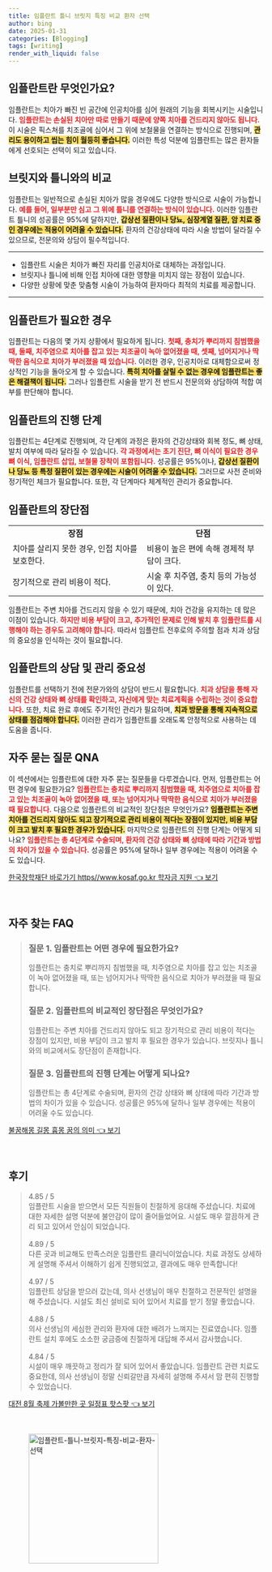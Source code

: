 ```yaml
---
title: 임플란트 틀니 브릿지 특징 비교 환자 선택
author: bing
date: 2025-01-31
categories: [Blogging]
tags: [writing]
render_with_liquid: false
---
```



<h2 id='임플란트_소개'>임플란트란 무엇인가요?</h2>

<p>임플란트는 치아가 빠진 빈 공간에 인공치아를 심어 원래의 기능을 회복시키는 시술입니다. <b><span style="color: #ee2323;">임플란트는 손실된 치아만 따로 만들기 때문에 양쪽 치아를 건드리지 않아도 됩니다.</span></b> 이 시술은 픽스쳐를 치조골에 심어서 그 위에 보철물을 연결하는 방식으로 진행되며, <b><span style="background-color: #ffe066;">관리도 용이하고 씹는 힘이 월등히 좋습니다.</span></b> 이러한 특성 덕분에 임플란트는 많은 환자들에게 선호되는 선택이 되고 있습니다.</p>

<h2 id='브릿지_및_틀니_비교'>브릿지와 틀니와의 비교</h2>

<p>임플란트는 일반적으로 손실된 치아가 많을 경우에도 다양한 방식으로 시술이 가능합니다. <b><span style="color: #ee2323;">예를 들어, 일부분만 심고 그 위에 틀니를 연결하는 방식이 있습니다.</span></b> 이러한 임플란트 틀니의 성공률은 95%에 달하지만, <b><span style="background-color: #ffe066;">갑상선 질환이나 당뇨, 심장계열 질환, 암 치료 중인 경우에는 적용이 어려울 수 있습니다.</span></b> 환자의 건강상태에 따라 시술 방법이 달라질 수 있으므로, 전문의와 상담이 필수적입니다.</p>

<hr />

<ul>
    <li>임플란트 시술은 치아가 빠진 자리를 인공치아로 대체하는 과정입니다.</li>
    <li>브릿지나 틀니에 비해 인접 치아에 대한 영향을 미치지 않는 장점이 있습니다.</li>
    <li>다양한 상황에 맞춘 맞춤형 시술이 가능하여 환자마다 최적의 치료를 제공합니다.</li>
</ul>

<hr />

<h2 id='임플란트_필요성'>임플란트가 필요한 경우</h2>

<p>임플란트는 다음의 몇 가지 상황에서 필요하게 됩니다. <b><span style="color: #ee2323;">첫째, 충치가 뿌리까지 침범했을 때, 둘째, 치주염으로 치아를 잡고 있는 치조골이 녹아 없어졌을 때, 셋째, 넘어지거나 딱딱한 음식으로 치아가 부러졌을 때 있습니다.</span></b> 이러한 경우, 인공치아로 대체함으로써 정상적인 기능을 돌아오게 할 수 있습니다. <b><span style="background-color: #ffe066;">특히 치아를 살릴 수 없는 경우에 임플란트는 좋은 해결책이 됩니다.</span></b> 그러나 임플란트 시술을 받기 전 반드시 전문의와 상담하여 적합 여부를 판단해야 합니다.</p>

<h2 id='임플란트_진행_단계'>임플란트의 진행 단계</h2>

<p>임플란트는 4단계로 진행되며, 각 단계의 과정은 환자의 건강상태와 회복 정도, 뼈 상태, 발치 여부에 따라 달라질 수 있습니다. <b><span style="color: #ee2323;">각 과정에서는 초기 진단, 뼈 이식이 필요한 경우 뼈 이식, 임플란트 삽입, 보철물 장착이 포함됩니다.</span></b> 성공률은 95%이나, <b><span style="background-color: #ffe066;">갑상선 질환이나 당뇨 등 특정 질환이 있는 경우에는 시술이 어려울 수 있습니다.</span></b> 그러므로 사전 준비와 정기적인 체크가 필요합니다. 또한, 각 단계마다 체계적인 관리가 중요합니다.</p>

<h2 id='임플란트의_장단점'>임플란트의 장단점</h2>

<table>
    <tr>
        <td style="text-align: center; height: 17px;"><b>장점</b></td>
        <td style="text-align: center; height: 17px;"><b>단점</b></td>
    </tr>
    <tr>
        <td>치아를 살리지 못한 경우, 인접 치아를 보호한다.</td>
        <td>비용이 높은 편에 속해 경제적 부담이 크다.</td>
    </tr>
    <tr>
        <td>장기적으로 관리 비용이 적다.</td>
        <td>시술 후 치주염, 충치 등의 가능성이 있다.</td>
    </tr>
</table>

<p>임플란트는 주변 치아를 건드리지 않을 수 있기 때문에, 치아 건강을 유지하는 데 많은 이점이 있습니다. <b><span style="color: #ee2323;">하지만 비용 부담이 크고, 추가적인 문제로 인해 발치 후 임플란트를 시행해야 하는 경우도 고려해야 합니다.</span></b> 따라서 임플란트 전후로의 주의할 점과 치과 상담의 중요성을 인식하는 것이 필요합니다.</p>

<h2 id='임플란트_상담_중요성'>임플란트의 상담 및 관리 중요성</h2>

<p>임플란트를 선택하기 전에 전문가와의 상담이 반드시 필요합니다. <b><span style="color: #ee2323;">치과 상담을 통해 자신의 건강 상태와 뼈 상태를 확인하고, 자신에게 맞는 치료계획을 수립하는 것이 중요합니다.</span></b> 또한, 치료 완료 후에도 주기적인 관리가 필요하며, <b><span style="background-color: #ffe066;">치과 방문을 통해 지속적으로 상태를 점검해야 합니다.</span></b> 이러한 관리가 임플란트를 오래도록 안정적으로 사용하는 데 도움을 줍니다.</p>

<h2 id='자주_묻는_질문'>자주 묻는 질문 QNA</h2>

<p>이 섹션에서는 임플란트에 대한 자주 묻는 질문들을 다루겠습니다. 먼저, 임플란트는 어떤 경우에 필요한가요? <b><span style="color: #ee2323;">임플란트는 충치로 뿌리까지 침범했을 때, 치주염으로 치아를 잡고 있는 치조골이 녹아 없어졌을 때, 또는 넘어지거나 딱딱한 음식으로 치아가 부러졌을 때 필요합니다.</span></b> 다음으로 임플란트의 비교적인 장단점은 무엇인가요? <b><span style="background-color: #ffe066;">임플란트는 주변 치아를 건드리지 않아도 되고 장기적으로 관리 비용이 적다는 장점이 있지만, 비용 부담이 크고 발치 후 필요한 경우가 있습니다.</span></b> 마지막으로 임플란트의 진행 단계는 어떻게 되나요? <b><span style="color: #ee2323;">임플란트는 총 4단계로 수술되며, 환자의 건강 상태와 뼈 상태에 따라 기간과 방법의 차이가 있을 수 있습니다.</span></b> 성공률은 95%에 달하나 일부 경우에는 적용이 어려울 수도 있습니다.</p>


<p><a class="click-button" title="한국장학재단 바로가기 https//www.kosaf.go.kr 학자금 지원" href="https://blackassets.github.io/posts/%ED%95%9C%EA%B5%AD%EC%9E%A5%ED%95%99%EC%9E%AC%EB%8B%A8-%EB%B0%94%EB%A1%9C%EA%B0%80%EA%B8%B0-httpswww.kosaf.go.kr-%ED%95%99%EC%9E%90%EA%B8%88-%EC%A7%80%EC%9B%90/" rel="dofollow">한국장학재단 바로가기 https//www.kosaf.go.kr 학자금 지원 👈 보기</a></p><br>
<h2 id='자주_찾는_FAQ'>자주 찾는 FAQ</h2>
<div itemscope="" itemtype="https://schema.org/FAQPage"> 
<blockquote> 
<div itemscope="" itemprop="mainEntity" itemtype="https://schema.org/Question"> 
<h3 itemprop="name">질문 1. 임플란트는 어떤 경우에 필요한가요?</h3> 
<div itemscope="" itemprop="acceptedAnswer" itemtype="https://schema.org/Answer"> 
<span itemprop="text"> 
<p>임플란트는 충치로 뿌리까지 침범했을 때, 치주염으로 치아를 잡고 있는 치조골이 녹아 없어졌을 때, 또는 넘어지거나 딱딱한 음식으로 치아가 부러졌을 때 필요합니다.</p> 
</span> 
</div> 
</div> 

<div itemscope="" itemprop="mainEntity" itemtype="https://schema.org/Question"> 
<h3 itemprop="name">질문 2. 임플란트의 비교적인 장단점은 무엇인가요?</h3> 
<div itemscope="" itemprop="acceptedAnswer" itemtype="https://schema.org/Answer"> 
<span itemprop="text"> 
<p>임플란트는 주변 치아를 건드리지 않아도 되고 장기적으로 관리 비용이 적다는 장점이 있지만, 비용 부담이 크고 발치 후 필요한 경우가 있습니다. 브릿지나 틀니와의 비교에서도 장단점이 존재합니다.</p> 
</span> 
</div> 
</div> 

<div itemscope="" itemprop="mainEntity" itemtype="https://schema.org/Question"> 
<h3 itemprop="name">질문 3. 임플란트의 진행 단계는 어떻게 되나요?</h3> 
<div itemscope="" itemprop="acceptedAnswer" itemtype="https://schema.org/Answer"> 
<span itemprop="text"> 
<p>임플란트는 총 4단계로 수술되며, 환자의 건강 상태와 뼈 상태에 따라 기간과 방법의 차이가 있을 수 있습니다. 성공률은 95%에 달하나 일부 경우에는 적용이 어려울 수도 있습니다.</p> 
</span> 
</div> 
</div> 

</blockquote> 
</div>
<p><a class="click-button" title="불꿈해몽 길몽 흉몽 꿈의 의미" href="https://blackassets.github.io/posts/%EB%B6%88%EA%BF%88%ED%95%B4%EB%AA%BD-%EA%B8%B8%EB%AA%BD-%ED%9D%89%EB%AA%BD-%EA%BF%88%EC%9D%98-%EC%9D%98%EB%AF%B8/" rel="dofollow">불꿈해몽 길몽 흉몽 꿈의 의미 👈 보기</a></p><br>
<h2 id='후기'>후기</h2>
<div itemscope itemtype="https://schema.org/Product">
  <blockquote>
  <div itemprop="review" itemscope itemtype="https://schema.org/Review">
      <div itemprop="reviewRating" itemscope itemtype="https://schema.org/Rating"> <span itemprop="ratingValue">4.85</span> / <span itemprop="bestRating">5</span> </div>
      <span itemprop="reviewBody">임플란트 시술을 받으면서 모든 직원들이 친절하게 응대해 주셨습니다. 치료에 대한 자세한 설명 덕분에 불안감이 많이 줄어들었어요. 시설도 매우 깔끔하게 관리 되고 있어서 안심이 되었습니다.</span>
  </div>
  <br>
  <div itemprop="review" itemscope itemtype="https://schema.org/Review">
      <div itemprop="reviewRating" itemscope itemtype="https://schema.org/Rating"> <span itemprop="ratingValue">4.89</span> / <span itemprop="bestRating">5</span> </div>
      <span itemprop="reviewBody">다른 곳과 비교해도 만족스러운 임플란트 클리닉이었습니다. 치료 과정도 상세하게 설명해 주셔서 이해하기 쉽게 진행되었고, 결과에도 매우 만족합니다!</span>
  </div>
  <br>
  <div itemprop="review" itemscope itemtype="https://schema.org/Review">
      <div itemprop="reviewRating" itemscope itemtype="https://schema.org/Rating"> <span itemprop="ratingValue">4.97</span> / <span itemprop="bestRating">5</span> </div>
      <span itemprop="reviewBody">임플란트 상담을 받으러 갔는데, 의사 선생님이 매우 친절하고 전문적인 설명을 해 주셨습니다. 시설도 최신 설비로 되어 있어서 치료를 받기 정말 좋았습니다.</span>
  </div>
  <br>
  <div itemprop="review" itemscope itemtype="https://schema.org/Review">
      <div itemprop="reviewRating" itemscope itemtype="https://schema.org/Rating"> <span itemprop="ratingValue">4.88</span> / <span itemprop="bestRating">5</span> </div>
      <span itemprop="reviewBody">의사 선생님의 세심한 관리와 환자에 대한 배려가 느껴지는 진료였습니다. 임플란트 설치 후에도 소소한 궁금증에 친절하게 대답해 주셔서 감사했습니다.</span>
  </div>
  <br>
  <div itemprop="review" itemscope itemtype="https://schema.org/Review">
      <div itemprop="reviewRating" itemscope itemtype="https://schema.org/Rating"> <span itemprop="ratingValue">4.84</span> / <span itemprop="bestRating">5</span> </div>
      <span itemprop="reviewBody">시설이 매우 깨끗하고 정리가 잘 되어 있어서 좋았습니다. 임플란트 관련 치료도 중요한데, 의사 선생님이 정말 신뢰갈만큼 자세히 설명해 주셔서 맘 편히 진행할 수 있었습니다.</span>
  </div>
  </blockquote>
</div>
<p><a class="click-button" title="대전 8월 축제 가볼만한 곳 일정표 핫스팟" href="https://blackassets.github.io/posts/%EB%8C%80%EC%A0%84-8%EC%9B%94-%EC%B6%95%EC%A0%9C-%EA%B0%80%EB%B3%BC%EB%A7%8C%ED%95%9C-%EA%B3%B3-%EC%9D%BC%EC%A0%95%ED%91%9C-%ED%95%AB%EC%8A%A4%ED%8C%9F/" rel="dofollow">대전 8월 축제 가볼만한 곳 일정표 핫스팟 👈 보기</a></p><br>
<figure class="image"><img src="https://blackassets.github.io/assets/img/thumbnail/임플란트-틀니-브릿지-특징-비교-환자-선택.webp" alt="임플란트-틀니-브릿지-특징-비교-환자-선택" width="256" height="256"></figure>